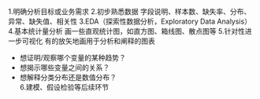 1.明确分析目标或业务需求
2.初步熟悉数据
字段说明、样本数、缺失率、分布、异常、缺失值、相关性
3.EDA（探索性数据分析，Exploratory Data Analysis）
4.基本统计量分析
画一些直观统计图，如直方图、箱线图、散点图等
5.针对性进一步可视化
有的放矢地画用于分析和阐释的图表
   - 想证明/观察哪个变量的某种趋势？  
   - 想揭示哪些变量之间的关系？  
   - 想解释分类分布还是数值分布？  
6.建模、假设检验等后续环节